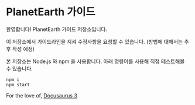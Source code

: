 # PlanetEarth 가이드
환영합니다! PlanetEarth 가이드 저장소입니다.

이 저장소에서 가이드라인을 지켜 수정사항을 요청할 수 있습니다. (방법에 대해서는 추후 작성 예정)

본 저장소는 Node.js 와 npm 을 사용합니다. 아래 명령어를 사용해 직접 테스트해볼 수 있습니다.

```
npm i
npm start
```

For the love of, [Docusaurus 3](https://github.com/facebook/docusaurus)